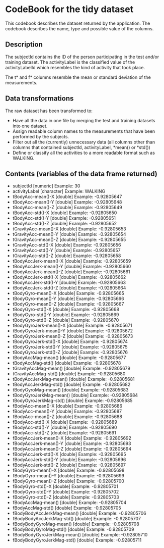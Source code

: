 # CodeBook for the tidy dataset

This codebook describes the dataset returned by the application. The codebook describes the name, type and possible value of the columns.

## Description

The subjectId contains the ID of the person participating in the test and/or training dataset.
The activityLabel is the classified value of the activityLabelId which resembles the kind of activity that took place.

The t* and f* columns resemble the mean or standard deviation of the measurements.

## Data transformations

The raw dataset has been transformed to:

* Have all the data in one file by merging the test and training datasets into one dataset.
* Assign readable column names to the measurements that have been performed by the subjects.
* Filter out all the (currently) unnecessary data (all columns other than columns that contained subjectId, activityLabel, *mean() or *std())
* Define or classify all the activities to a more readable format such as WALKING.

## Contents (variables of the data frame returned)

* subjectId 				[numeric] Example: 30
* activityLabel 			[character] Example: WALKING
* tBodyAcc-mean()-X	 	[double] Example: -0.92805647
* tBodyAcc-mean()-Y	 	[double] Example: -0.92805648
* tBodyAcc-mean()-Z	 	[double] Example: -0.92805649
* tBodyAcc-std()-X	 	[double] Example: -0.92805650
* tBodyAcc-std()-Y	 	[double] Example: -0.92805651
* tBodyAcc-std()-Z	 	[double] Example: -0.92805652
* tGravityAcc-mean()-X	[double] Example: -0.92805653
* tGravityAcc-mean()-Y	[double] Example: -0.92805654
* tGravityAcc-mean()-Z	[double] Example: -0.92805655
* tGravityAcc-std()-X		[double] Example: -0.92805656
* tGravityAcc-std()-Y	 	[double] Example: -0.92805657
* tGravityAcc-std()-Z	 	[double] Example: -0.92805658
* tBodyAccJerk-mean()-X	[double] Example: -0.92805659
* tBodyAccJerk-mean()-Y	[double] Example: -0.92805660
* tBodyAccJerk-mean()-Z	[double] Example: -0.92805661
* tBodyAccJerk-std()-X	[double] Example: -0.92805662
* tBodyAccJerk-std()-Y	[double] Example: -0.92805663
* tBodyAccJerk-std()-Z	[double] Example: -0.92805664
* tBodyGyro-mean()-X		[double] Example: -0.92805665
* tBodyGyro-mean()-Y		[double] Example: -0.92805666
* tBodyGyro-mean()-Z		[double] Example: -0.92805667
* tBodyGyro-std()-X		[double] Example: -0.92805668
* tBodyGyro-std()-Y		[double] Example: -0.92805669
* tBodyGyro-std()-Z		[double] Example: -0.92805670
* tBodyGyroJerk-mean()-X	[double] Example: -0.92805671
* tBodyGyroJerk-mean()-Y	[double] Example: -0.92805672
* tBodyGyroJerk-mean()-Z	[double] Example: -0.92805673
* tBodyGyroJerk-std()-X	[double] Example: -0.92805674
* tBodyGyroJerk-std()-Y	[double] Example: -0.92805675
* tBodyGyroJerk-std()-Z	[double] Example: -0.92805676
* tBodyAccMag-mean()		[double] Example: -0.92805677
* tBodyAccMag-std()	 	[double] Example: -0.92805678
* tGravityAccMag-mean()	[double] Example: -0.92805679
* tGravityAccMag-std()	[double] Example: -0.92805680
* tBodyAccJerkMag-mean()	[double] Example: -0.92805681
* tBodyAccJerkMag-std()	[double] Example: -0.92805682
* tBodyGyroMag-mean()		[double] Example: -0.92805683
* tBodyGyroJerkMag-mean()	[double] Example: -0.92805684
* tBodyGyroJerkMag-std()	[double] Example: -0.92805685
* fBodyAcc-mean()-X	 	[double] Example: -0.92805686
* fBodyAcc-mean()-Y	 	[double] Example: -0.92805687
* fBodyAcc-mean()-Z	 	[double] Example: -0.92805688
* fBodyAcc-std()-X	 	[double] Example: -0.92805689
* fBodyAcc-std()-Y	 	[double] Example: -0.92805690
* fBodyAcc-std()-Z	 	[double] Example: -0.92805691
* fBodyAccJerk-mean()-X	[double] Example: -0.92805692
* fBodyAccJerk-mean()-Y	[double] Example: -0.92805693
* fBodyAccJerk-mean()-Z	[double] Example: -0.92805694
* fBodyAccJerk-std()-X	[double] Example: -0.92805695
* fBodyAccJerk-std()-Y	[double] Example: -0.92805696
* fBodyAccJerk-std()-Z	[double] Example: -0.92805697
* fBodyGyro-mean()-X		[double] Example: -0.92805698
* fBodyGyro-mean()-Y		[double] Example: -0.92805699
* fBodyGyro-mean()-Z		[double] Example: -0.92805700
* fBodyGyro-std()-X		[double] Example: -0.92805701
* fBodyGyro-std()-Y		[double] Example: -0.92805702
* fBodyGyro-std()-Z		[double] Example: -0.92805703
* fBodyAccMag-mean()		[double] Example: -0.92805704
* fBodyAccMag-std()		[double] Example: -0.92805705
* fBodyBodyAccJerkMag-mean()	 [double] Example: -0.92805706
* fBodyBodyAccJerkMag-std()	 [double] Example: -0.92805707
* fBodyBodyGyroMag-mean()	[double] Example: -0.92805708
* fBodyBodyGyroMag-std()	[double] Example: -0.92805709
* fBodyBodyGyroJerkMag-mean()	 [double] Example: -0.92805710
* fBodyBodyGyroJerkMag-std()	 [double] Example: -0.92805711